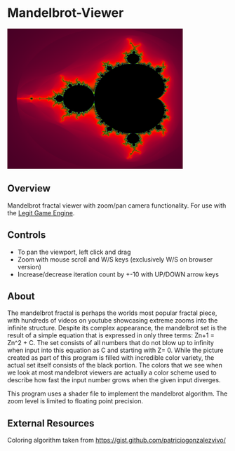 # Mandelbrot-Viewer

<img src="./mandelbrot.png" width="400" height="320">

## Overview
Mandelbrot fractal viewer with zoom/pan camera functionality.  For use with the [Legit Game Engine](https://github.com/brock-eng/Legit-Game-Engine).

## Controls
- To pan the viewport, left click and drag
- Zoom with mouse scroll and W/S keys (exclusively W/S on browser version)
- Increase/decrease iteration count by +-10 with UP/DOWN arrow keys

## About
The mandelbrot fractal is perhaps the worlds most popular fractal piece, with hundreds of videos on youtube showcasing extreme zooms into the infinite structure.  Despite its complex appearance, the mandelbrot set is the result of a simple equation that is expressed in only three terms: Zn+1 = Zn^2 + C.  The set consists of all numbers that do not blow up to infinity when input into this equation as C and starting with Z= 0. While the picture created as part of this program is filled with incredible color variety, the actual set itself consists of the black portion.  The colors that we see when we look at most mandelbrot viewers are actually a color scheme used to describe how fast the input number grows when the given input diverges.  

This program uses a shader file to implement the mandelbrot algorithm.  The zoom level is limited to floating point precision.

## External Resources
Coloring algorithm taken from https://gist.github.com/patriciogonzalezvivo/
